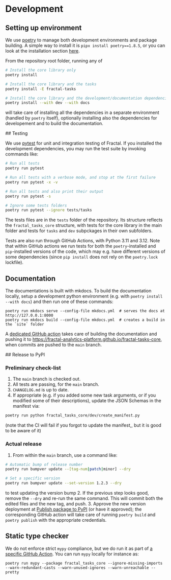 # Development

## Setting up environment

We use [poetry](https://python-poetry.org/docs) to manage both development environments and package building. A simple way to install it is `pipx install poetry==1.8.5`, or you can look at the installation section [here](https://python-poetry.org/docs#installation).

From the repository root folder, running any of
```bash
# Install the core library only
poetry install

# Install the core library and the tasks
poetry install -E fractal-tasks

# Install the core library and the development/documentation dependencies
poetry install --with dev --with docs
```
will take care of installing all the dependencies in a separate environment (handled by `poetry` itself), optionally installing also the dependencies for developement and to build the documentation.

## Testing

We use [pytest](https://docs.pytest.org) for unit and integration testing of Fractal. If you installed the development dependencies, you may run the test suite by invoking commands like:
```bash
# Run all tests
poetry run pytest

# Run all tests with a verbose mode, and stop at the first failure
poetry run pytest -x -v

# Run all tests and also print their output
poetry run pytest -s

# Ignore some tests folders
poetry run pytest --ignore tests/tasks
```

The tests files are in the `tests` folder of the repository. Its structure reflects the `fractal_tasks_core` structure, with tests for the core library in the main folder and tests for `tasks` and `dev` subpckages in their own subfolders.

Tests are also run through GitHub Actions, with Python 3.11 and 3.12. Note that within GitHub actions we run tests for both the `poetry`-installed and `pip`-installed versions of the code, which may e.g. have different versions of some dependencies (since `pip install` does not rely on the `poetry.lock` lockfile).

## Documentation

The documentations is built with mkdocs.
To build the documentation locally, setup a development python environment (e.g. with `poetry install --with docs`) and then run one of these commands:
```
poetry run mkdocs serve --config-file mkdocs.yml  # serves the docs at http://127.0.0.1:8000
poetry run mkdocs build --config-file mkdocs.yml  # creates a build in the `site` folder
```

A [dedicated GitHub action](https://github.com/fractal-analytics-platform/fractal-tasks-core/blob/main/.github/workflows/documentation.yaml) takes care of building the documentation and pushing it to https://fractal-analytics-platform.github.io/fractal-tasks-core, when commits are pushed to the `main` branch.


## Release to PyPI

### Preliminary check-list

1. The `main` branch is checked out.
2. All tests are passing, for the `main` branch.
3. `CHANGELOG.md` is up to date.
4. If appropriate (e.g. if you added some new task arguments, or if you modified some of their descriptions), update the JSON Schemas in the manifest via:
```bash
poetry run python fractal_tasks_core/dev/create_manifest.py
```
(note that the CI will fail if you forgot to update the manifest,, but it is good to be aware of it)

### Actual release

1. From within the `main` branch, use a command like:
```bash
# Automatic bump of release number
poetry run bumpver update --[tag-num|patch|minor] --dry

# Set a specific version
poetry run bumpver update --set-version 1.2.3 --dry
```
to test updating the version bump
2. If the previous step looks good, remove the `--dry` and re-run the same command. This will commit both the edited files and the new tag, and push.
3. Approve the new version deployment at [Publish package to PyPI](https://github.com/fractal-analytics-platform/fractal-tasks-core/actions/workflows/publish_pypi.yml) (or have it approved); the corresponding GitHub action will take care of running `poetry build` and `poetry publish` with the appropriate credentials.


## Static type checker

We do not enforce strict `mypy` compliance, but we do run it as part of [a specific GitHub Action](https://github.com/fractal-analytics-platform/fractal-tasks-core/actions/workflows/package.yml).
You can run `mypy` locally for instance as:
```console
poetry run mypy --package fractal_tasks_core --ignore-missing-imports --warn-redundant-casts --warn-unused-ignores --warn-unreachable --pretty
```
